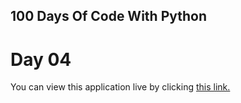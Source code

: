 ## 100 Days Of Code With Python

# Day 04

You can view this application live by clicking [this link.](https://repl.it/@ArisRoutsis/rock-paper-scissors-start#main.py)
